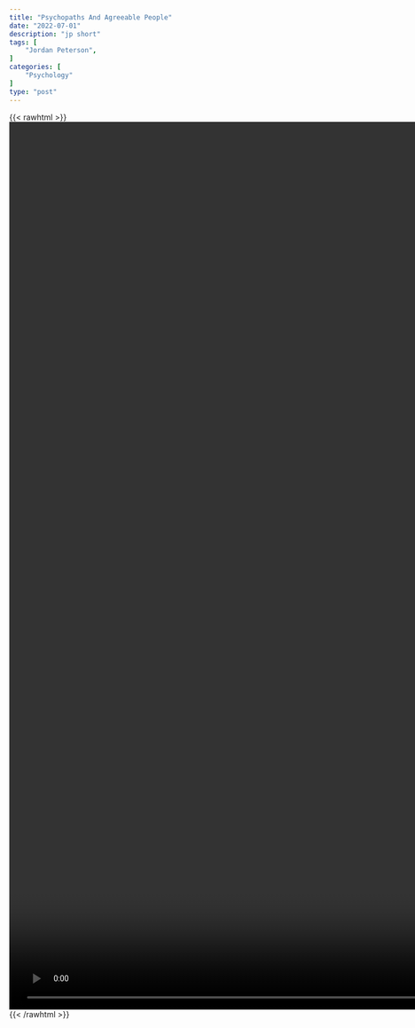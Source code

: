 ```yaml
---
title: "Psychopaths And Agreeable People"
date: "2022-07-01"
description: "jp short"
tags: [
    "Jordan Peterson",
]
categories: [
    "Psychology"
]
type: "post"
---
```

{{< rawhtml >}}
    <video style="height:40vh;width:auto" overflow="hidden" controls>
        <source src="https://clips.dev00ps.com/Jordan_Peterson/Psychopaths_and_agreeable_people.mp4" type="video/mp4"> 
    </video>
{{< /rawhtml >}}

